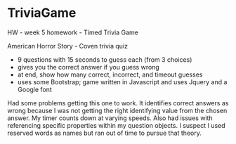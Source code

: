 # TriviaGame
HW - week 5 homework - Timed Trivia Game

American Horror Story - Coven trivia quiz
- 9 questions with 15 seconds to guess each (from 3 choices)
- gives you the correct answer if you guess wrong
- at end, show how many correct, incorrect, and timeout guesses
- uses some Bootstrap; game written in Javascript and uses Jquery and a Google font

Had some problems getting this one to work.  It identifies correct answers as wrong because I was not getting the right identifying value from the chosen answer.  My timer counts down at varying speeds.  Also had issues with referencing specific properties within my question objects.  I suspect I used reserved words as names but ran out of time to pursue that theory.
